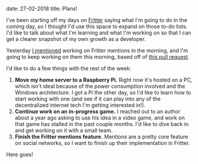 date: 27-02-2018
title: Plans!

I've been starting off my days on [Fritter](dat://9900f9aad4d6e79e0beb1c46333852b99829e4dfcdfa9b690eeeab3c367c1b9a/) saying what I'm going to do in the coming day, so I thought I'd use this space to expand on those to-do lists. I'd like to talk about what I'm learning and what I'm working on so that I can get a clearer snapshot of my own growth as a developer.

Yesterday [I mentioned](dat://9900f9aad4d6e79e0beb1c46333852b99829e4dfcdfa9b690eeeab3c367c1b9a/thread/dat://14e02bfbe6d66113327a1e2f473dcd639dc3d9d97a05c1e5778a6c295fd02095/posts/0je4cpmjn.json) working on Fritter mentions in the morning, and I'm going to keep working on them this morning, based off of [this pull request](https://github.com/beakerbrowser/fritter/pull/28).

I'd like to do a few things with the rest of the week:

1. **Move my home server to a Raspberry Pi.** Right now it's hosted on a PC, which isn't ideal because of the power consumption involved and the Windows architecture. I got a Pi the other day, so I'd like to learn how to start working with one (and see if it can play into any of the decentralized internet tech I'm getting interested in!).
1. **Continue work on an in-progress game.** I reached out to an author about a year ago asking to use his idea in a video game, and work on that game has stalled in the past couple months. I'd like to dive back in and get working on it with a small team.
1. **Finish the Fritter mentions feature.** Mentions are a pretty core feature on social networks, so I want to finish up their implementation in Fritter.

Here goes!
